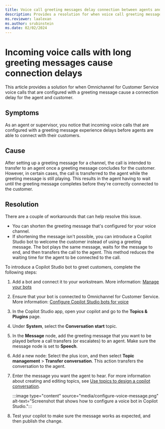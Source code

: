 ```yaml
---
title: Voice call greeting messages delay connection between agents and customers
description: Provides a resolution for when voice call greeting messages delay an agent's ability to connect with a customer in Omnichannel for Customer Service voice.
ms.reviewer: laalexan
ms.author: srubinstein
ms.date: 02/02/2024
---
```


# Incoming voice calls with long greeting messages cause connection delays

This article provides a solution for when Omnichannel for Customer Service voice calls that are configured with a greeting message cause a connection delay for the agent and customer.

## Symptoms

As an agent or supervisor, you notice that incoming voice calls that are configured with a greeting message experience delays before agents are able to connect with their customers.

## Cause

After setting up a greeting message for a channel, the call is intended to transfer to an agent once a greeting message concludes for the customer. However, in certain cases, the call is transferred to the agent while the greeting message is still playing. This results in the agent having to wait until the greeting message completes before they're correctly connected to the customer.

## Resolution

There are a couple of workarounds that can help resolve this issue.

- You can shorten the greeting message that's configured for your voice channel.
- If shortening the message isn't possible, you can introduce a Copilot Studio bot to welcome the customer instead of using a greeting message. The bot plays the same message, waits for the message to end, and then transfers the call to the agent. This method reduces the waiting time for the agent to be connected to the call.

To introduce a Copilot Studio bot to greet customers, complete the following steps:

1. Add a bot and connect it to your workstream. More information: [Manage your bots](/dynamics365/customer-service/administer/manage-your-bots#add-a-bot)
1. Ensure that your bot is connected to Omnichannel for Customer Service. More information: [Configure Copilot Studio bots for voice](/dynamics365/customer-service/administer/voice-channel-pva-bots#configure-handoff-from-copilot-studio-to-omnichannel-for-customer-service)
1. In the Copilot Studio app, open your copilot and go to the **Topics & Plugins** page.
1. Under **System**, select the **Conversation start** topic.
1. In the **Message** node, add the greeting message that you want to be played before a call transfers (or escalates) to an agent. Make sure the message node is set to **Speech**.
1. Add a new node: Select the plus icon, and then select **Topic management** > **Transfer conversation**. This action transfers the conversation to the agent.
1. Enter the message you want the agent to hear. For more information about creating and editing topics, see [Use topics to design a copilot conversation](/microsoft-copilot-studio/authoring-create-edit-topics).

    :::image type="content" source="media/configure-voice-message.png" alt-text="Screenshot that shows how to configure a voice bot in Copilot Studio.":::
   
1. Test your copilot to make sure the message works as expected, and then publish the change.

